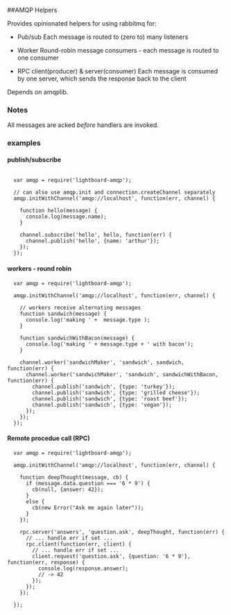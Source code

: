 ##AMQP Helpers

Provides opinionated helpers for using rabbitmq for:

- Pub/sub
Each message is routed to (zero to) many listeners

- Worker
Round-robin message consumers - each message is routed to one consumer

- RPC client(producer) & server(consumer)
Each message is consumed by one server, which sends the response back to the client

Depends on amqplib.

### Notes

All messages are acked _before_ handlers are invoked.



### examples

#### publish/subscribe
```

  var amqp = require('lightboard-amqp');

  // can also use amqp.init and connection.createChannel separately
  amqp.initWithChannel('amqp://localhost', function(err, channel) {

    function hello(message) {
      console.log(message.name);
    }

    channel.subscribe('hello', hello, function(err) {
      channel.publish('hello', {name: 'arthur'});
    });
  });

```

#### workers - round robin
```
  var amqp = require('lightboard-amqp');

  amqp.initWithChannel('amqp://localhost', function(err, channel) {

    // workers receive alternating messages
    function sandwich(message) {
      console.log('making ' +  message.type );
    }

    function sandwichWithBacon(message) {
      console.log('making ' + message.type + ' with bacon');
    }

    channel.worker('sandwichMaker', 'sandwich', sandwich, function(err) {
      channel.worker('sandwichMaker', 'sandwich', sandwichWithBacon, function(err) {
        channel.publish('sandwich', {type: 'turkey'});
        channel.publish('sandwich', {type: 'grilled cheese'});
        channel.publish('sandwich', {type: 'roast beef'});
        channel.publish('sandwich', {type: 'vegan'});
      });
    });
  });

```

#### Remote procedue call (RPC)
```
  var amqp = require('lightboard-amqp');

  amqp.initWithChannel('amqp://localhost', function(err, channel) {

    function deepThought(message, cb) {
      if (message.data.question === '6 * 9') {
        cb(null, {answer: 42});
      }
      else {
        cb(new Error("Ask me again later"));
      }
    });

    rpc.server('answers', 'question.ask', deepThought, function(err) {
      // ... handle err if set ...
      rpc.client(function(err, client) {
        // ... handle err if set ...
        client.request('question.ask', {question: '6 * 9'}, function(err, response) {
          console.log(response.answer);
          // -> 42
        });
      });
    });

  });

```
